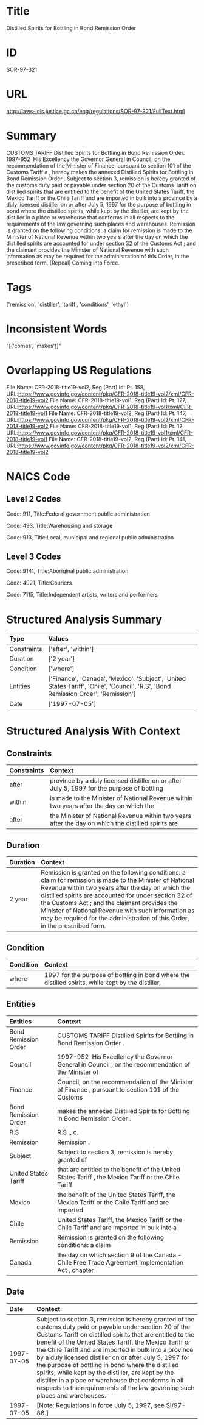 # Title
Distilled Spirits for Bottling in Bond Remission Order


# ID
SOR-97-321

# URL
http://laws-lois.justice.gc.ca/eng/regulations/SOR-97-321/FullText.html


# Summary
CUSTOMS TARIFF Distilled Spirits for Bottling in Bond Remission Order.
1997-952  His Excellency the Governor General in Council, on the recommendation of the Minister of Finance, pursuant to section 101 of the  Customs Tariff a , hereby makes the annexed  Distilled Spirits for Bottling in Bond Remission Order .
Subject to section 3, remission is hereby granted of the customs duty paid or payable under section 20 of the  Customs Tariff  on distilled spirits that are entitled to the benefit of the United States Tariff, the Mexico Tariff or the Chile Tariff and are imported in bulk into a province by a duly licensed distiller on or after July 5, 1997 for the purpose of bottling in bond where the distilled spirits, while kept by the distiller, are kept by the distiller in a place or warehouse that conforms in all respects to the requirements of the law governing such places and warehouses.
Remission is granted on the following conditions: a claim for remission is made to the Minister of National Revenue within two years after the day on which the distilled spirits are accounted for under section 32 of the  Customs Act ; and the claimant provides the Minister of National Revenue with such information as may be required for the administration of this Order, in the prescribed form.
[Repeal] Coming into Force.


# Tags
['remission', 'distiller', 'tariff', 'conditions', 'ethyl']


# Inconsistent Words
"[('comes', 'makes')]"


# Overlapping US Regulations
File Name: CFR-2018-title19-vol2, Reg (Part) Id: Pt. 158, URL:https://www.govinfo.gov/content/pkg/CFR-2018-title19-vol2/xml/CFR-2018-title19-vol2
File Name: CFR-2018-title19-vol1, Reg (Part) Id: Pt. 127, URL:https://www.govinfo.gov/content/pkg/CFR-2018-title19-vol1/xml/CFR-2018-title19-vol1
File Name: CFR-2018-title19-vol2, Reg (Part) Id: Pt. 147, URL:https://www.govinfo.gov/content/pkg/CFR-2018-title19-vol2/xml/CFR-2018-title19-vol2
File Name: CFR-2018-title19-vol1, Reg (Part) Id: Pt. 12, URL:https://www.govinfo.gov/content/pkg/CFR-2018-title19-vol1/xml/CFR-2018-title19-vol1
File Name: CFR-2018-title19-vol2, Reg (Part) Id: Pt. 141, URL:https://www.govinfo.gov/content/pkg/CFR-2018-title19-vol2/xml/CFR-2018-title19-vol2



# NAICS Code
## Level 2 Codes
Code: 911, Title:Federal government public administration

Code: 493, Title:Warehousing and storage

Code: 913, Title:Local, municipal and regional public administration




## Level 3 Codes
Code: 9141, Title:Aboriginal public administration

Code: 4921, Title:Couriers

Code: 7115, Title:Independent artists, writers and performers







# Structured Analysis Summary
| Type        | Values                                                                                                                             |
|:------------|:-----------------------------------------------------------------------------------------------------------------------------------|
| Constraints | ['after', 'within']                                                                                                                |
| Duration    | ['2 year']                                                                                                                         |
| Condition   | ['where']                                                                                                                          |
| Entities    | ['Finance', 'Canada', 'Mexico', 'Subject', 'United States Tariff', 'Chile', 'Council', 'R.S', 'Bond Remission Order', 'Remission'] |
| Date        | ['1997-07-05']                                                                                                                     |


# Structured Analysis With Context
 


## Constraints
| Constraints   | Context                                                                                            |
|:--------------|:---------------------------------------------------------------------------------------------------|
| after         | province by a duly licensed distiller on or after July 5, 1997 for the purpose of bottling         |
| within        | is made to the Minister of National Revenue within two years after the day on which the            |
| after         | the Minister of National Revenue within two years after the day on which the distilled spirits are |


## Duration
| Duration   | Context                                                                                                                                                                                                                                                                                                                                                                                                      |
|:-----------|:-------------------------------------------------------------------------------------------------------------------------------------------------------------------------------------------------------------------------------------------------------------------------------------------------------------------------------------------------------------------------------------------------------------|
| 2 year     | Remission is granted on the following conditions: a claim for remission is made to the Minister of National Revenue within two years after the day on which the distilled spirits are accounted for under section 32 of the  Customs Act ; and the claimant provides the Minister of National Revenue with such information as may be required for the administration of this Order, in the prescribed form. |


## Condition
| Condition   | Context                                                                                            |
|:------------|:---------------------------------------------------------------------------------------------------|
| where       | 1997 for the purpose of bottling in bond where the distilled spirits, while kept by the distiller, |


## Entities
| Entities             | Context                                                                                              |
|:---------------------|:-----------------------------------------------------------------------------------------------------|
| Bond Remission Order | CUSTOMS TARIFF Distilled Spirits for Bottling in  Bond Remission Order .                             |
| Council              | 1997-952  His Excellency the Governor General in  Council , on the recommendation of the Minister of |
| Finance              | Council, on the recommendation of the Minister of Finance , pursuant to section 101 of the Customs   |
| Bond Remission Order | makes the annexed Distilled Spirits for Bottling in Bond Remission Order  .                          |
| R.S                  | R.S ., c.                                                                                            |
| Remission            | Remission .                                                                                          |
| Subject              | Subject to section 3, remission is hereby granted of                                                 |
| United States Tariff | that are entitled to the benefit of the United States Tariff , the Mexico Tariff or the Chile Tariff |
| Mexico               | the benefit of the United States Tariff, the Mexico Tariff or the Chile Tariff and are imported      |
| Chile                | United States Tariff, the Mexico Tariff or the Chile Tariff and are imported in bulk into a          |
| Remission            | Remission is granted on the following conditions: a claim                                            |
| Canada               | the day on which section 9 of the Canada -Chile Free Trade Agreement Implementation Act , chapter    |


## Date
| Date       | Context                                                                                                                                                                                                                                                                                                                                                                                                                                                                                                                                                                                                   |
|:-----------|:----------------------------------------------------------------------------------------------------------------------------------------------------------------------------------------------------------------------------------------------------------------------------------------------------------------------------------------------------------------------------------------------------------------------------------------------------------------------------------------------------------------------------------------------------------------------------------------------------------|
| 1997-07-05 | Subject to section 3, remission is hereby granted of the customs duty paid or payable under section 20 of the  Customs Tariff  on distilled spirits that are entitled to the benefit of the United States Tariff, the Mexico Tariff or the Chile Tariff and are imported in bulk into a province by a duly licensed distiller on or after July 5, 1997 for the purpose of bottling in bond where the distilled spirits, while kept by the distiller, are kept by the distiller in a place or warehouse that conforms in all respects to the requirements of the law governing such places and warehouses. |
| 1997-07-05 | [Note: Regulations in force July 5, 1997,  see  SI/97-86.]                                                                                                                                                                                                                                                                                                                                                                                                                                                                                                                                                |


